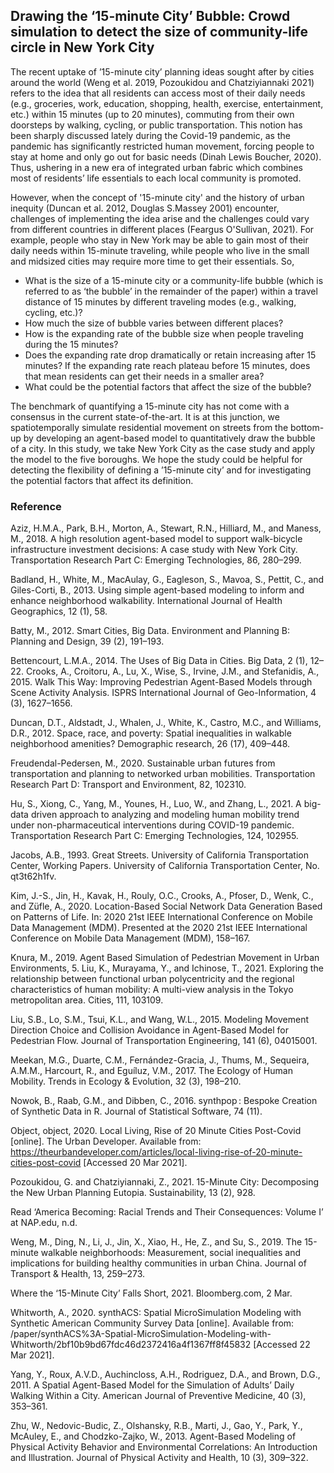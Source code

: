 ## Drawing the ‘15-minute City’ Bubble: Crowd simulation to detect the size of community-life circle in New York City

The recent uptake of  ’15-minute city’ planning ideas sought after by cities around the world (Weng et al. 2019, Pozoukidou and Chatziyiannaki 2021) refers to the idea that all residents can access most of their daily needs (e.g., groceries, work, education, shopping, health, exercise, entertainment, etc.) within 15 minutes (up to 20 minutes), commuting from their own doorsteps by walking, cycling, or public transportation. This notion has been sharply discussed lately during the Covid-19 pandemic, as the pandemic has significantly restricted human movement, forcing people to stay at home and only go out for basic needs (Dinah Lewis Boucher, 2020). Thus, ushering in a new era of integrated urban fabric which combines most of residents’ life essentials to each local community is promoted. 

However, when the concept of '15-minute city' and the history of urban inequity (Duncan et al. 2012,  Douglas S.Massey 2001) encounter, challenges of implementing the idea arise and the challenges could vary from different countries in different places (Feargus O'Sullivan, 2021). For example, people who stay in New York may be able to gain most of their daily needs within 15-minute traveling, while people who live in the small and midsized cities may require more time to get their essentials. So, 

  - What is the size of a 15-minute city or a community-life bubble (which is referred to as ‘the bubble’ in the remainder of the paper) within a travel distance of 15 minutes by different traveling modes (e.g., walking, cycling, etc.)? 
  - How much the size of bubble varies between different places? 
  - How is the expanding rate of the bubble size when people traveling during the 15 minutes? 
  - Does the expanding rate drop dramatically or retain increasing after 15 minutes? If the expanding rate reach plateau before 15 minutes, does that mean residents can get their needs in a smaller area? 
  - What could be the potential factors that affect the size of the bubble? 
  
The benchmark of quantifying a 15-minute city has not come with a consensus in the current state-of-the-art. It is at this junction, we spatiotemporally simulate residential movement on streets from the bottom-up by developing an agent-based model to quantitatively draw the bubble of a city. In this study, we take New York City as the case study and apply the model to the five boroughs. We hope the study could be helpful for detecting the flexibility of defining a ’15-minute city’ and for investigating the potential factors that affect its definition. 

### Reference
Aziz, H.M.A., Park, B.H., Morton, A., Stewart, R.N., Hilliard, M., and Maness, M., 2018. A high resolution agent-based model to support walk-bicycle infrastructure investment decisions: A case study with New York City. Transportation Research Part C: Emerging Technologies, 86, 280–299.

Badland, H., White, M., MacAulay, G., Eagleson, S., Mavoa, S., Pettit, C., and Giles-Corti, B., 2013. Using simple agent-based modeling to inform and enhance neighborhood walkability. International Journal of Health Geographics, 12 (1), 58.

Batty, M., 2012. Smart Cities, Big Data. Environment and Planning B: Planning and Design, 39 (2), 191–193.

Bettencourt, L.M.A., 2014. The Uses of Big Data in Cities. Big Data, 2 (1), 12–22.
Crooks, A., Croitoru, A., Lu, X., Wise, S., Irvine, J.M., and Stefanidis, A., 2015. Walk This Way: Improving Pedestrian Agent-Based Models through Scene Activity Analysis. ISPRS International Journal of Geo-Information, 4 (3), 1627–1656.

Duncan, D.T., Aldstadt, J., Whalen, J., White, K., Castro, M.C., and Williams, D.R., 2012. Space, race, and poverty: Spatial inequalities in walkable neighborhood amenities? Demographic research, 26 (17), 409–448.

Freudendal-Pedersen, M., 2020. Sustainable urban futures from transportation and planning to networked urban mobilities. Transportation Research Part D: Transport and Environment, 82, 102310.

Hu, S., Xiong, C., Yang, M., Younes, H., Luo, W., and Zhang, L., 2021. A big-data driven approach to analyzing and modeling human mobility trend under non-pharmaceutical interventions during COVID-19 pandemic. Transportation Research Part C: Emerging Technologies, 124, 102955.

Jacobs, A.B., 1993. Great Streets. University of California Transportation Center, Working Papers. University of California Transportation Center, No. qt3t62h1fv.

Kim, J.-S., Jin, H., Kavak, H., Rouly, O.C., Crooks, A., Pfoser, D., Wenk, C., and Züfle, A., 2020. Location-Based Social Network Data Generation Based on Patterns of Life. In: 2020 21st IEEE International Conference on Mobile Data Management (MDM). Presented at the 2020 21st IEEE International Conference on Mobile Data Management (MDM), 158–167.

Knura, M., 2019. Agent Based Simulation of Pedestrian Movement in Urban Environments, 5.
Liu, K., Murayama, Y., and Ichinose, T., 2021. Exploring the relationship between functional urban polycentricity and the regional characteristics of human mobility: A multi-view analysis in the Tokyo metropolitan area. Cities, 111, 103109.

Liu, S.B., Lo, S.M., Tsui, K.L., and Wang, W.L., 2015. Modeling Movement Direction Choice and Collision Avoidance in Agent-Based Model for Pedestrian Flow. Journal of Transportation Engineering, 141 (6), 04015001.

Meekan, M.G., Duarte, C.M., Fernández-Gracia, J., Thums, M., Sequeira, A.M.M., Harcourt, R., and Eguíluz, V.M., 2017. The Ecology of Human Mobility. Trends in Ecology & Evolution, 32 (3), 198–210.

Nowok, B., Raab, G.M., and Dibben, C., 2016. synthpop : Bespoke Creation of Synthetic Data in R. Journal of Statistical Software, 74 (11).

Object,  object, 2020. Local Living, Rise of 20 Minute Cities Post-Covid [online]. The Urban Developer. Available from: https://theurbandeveloper.com/articles/local-living-rise-of-20-minute-cities-post-covid [Accessed 20 Mar 2021].

Pozoukidou, G. and Chatziyiannaki, Z., 2021. 15-Minute City: Decomposing the New Urban Planning Eutopia. Sustainability, 13 (2), 928.

Read ‘America Becoming: Racial Trends and Their Consequences: Volume I’ at NAP.edu, n.d.

Weng, M., Ding, N., Li, J., Jin, X., Xiao, H., He, Z., and Su, S., 2019. The 15-minute walkable neighborhoods: Measurement, social inequalities and implications for building healthy communities in urban China. Journal of Transport & Health, 13, 259–273.

Where the ‘15-Minute City’ Falls Short, 2021. Bloomberg.com, 2 Mar. 

Whitworth, A., 2020. synthACS: Spatial MicroSimulation Modeling with Synthetic American Community Survey Data [online]. Available from: /paper/synthACS%3A-Spatial-MicroSimulation-Modeling-with-Whitworth/2bf10b9bd67fdc46d2372416a4f1367ff8f45832 [Accessed 22 Mar 2021].

Yang, Y., Roux, A.V.D., Auchincloss, A.H., Rodriguez, D.A., and Brown, D.G., 2011. A Spatial Agent-Based Model for the Simulation of Adults’ Daily Walking Within a City. American Journal of Preventive Medicine, 40 (3), 353–361.

Zhu, W., Nedovic-Budic, Z., Olshansky, R.B., Marti, J., Gao, Y., Park, Y., McAuley, E., and Chodzko-Zajko, W., 2013. Agent-Based Modeling of Physical Activity Behavior and Environmental Correlations: An Introduction and Illustration. Journal of Physical Activity and Health, 10 (3), 309–322.



